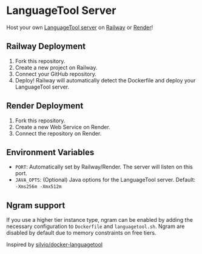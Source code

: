 # LanguageTool Server
Host your own [LanguageTool server](https://languagetool.org) on [Railway](https://railway.app) or [Render](https://render.com)!

## Railway Deployment
1. Fork this repository.
2. Create a new project on Railway.
3. Connect your GitHub repository.
4. Deploy! Railway will automatically detect the Dockerfile and deploy your LanguageTool server.

## Render Deployment
1. Fork this repository.
2. Create a new Web Service on Render.
3. Connect the repository on Render.

## Environment Variables
- `PORT`: Automatically set by Railway/Render. The server will listen on this port.
- `JAVA_OPTS`: (Optional) Java options for the LanguageTool server. Default: `-Xms256m -Xmx512m`

## Ngram support
If you use a higher tier instance type, ngram can be enabled by adding the necessary configuration to `Dockerfile` and `languagetool.sh`. Ngram are disabled by default due to memory constraints on free tiers.

Inspired by [silvio/docker-languagetool](https://github.com/silvio/docker-languagetool)